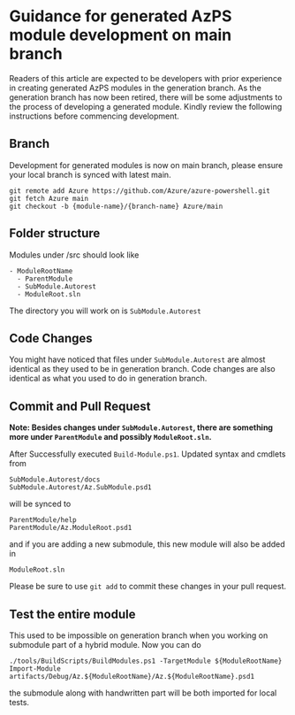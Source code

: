# Guidance for generated AzPS module development on main branch
Readers of this article are expected to be developers with prior experience in creating generated AzPS modules in the generation branch. As the generation branch has now been retired, there will be some adjustments to the process of developing a generated module. Kindly review the following instructions before commencing development. 

## Branch
Development for generated modules is now on main branch, please ensure your local branch is synced with latest main.
```
git remote add Azure https://github.com/Azure/azure-powershell.git
git fetch Azure main
git checkout -b {module-name}/{branch-name} Azure/main
```

## Folder structure
Modules under /src should look like
````
- ModuleRootName
  - ParentModule
  - SubModule.Autorest
  - ModuleRoot.sln
````
The directory you will work on is `SubModule.Autorest`

## Code Changes
You might have noticed that files under `SubModule.Autorest` are almost identical as they used to be in generation branch. Code changes are also identical as what you used to do in generation branch.

## Commit and Pull Request
 **Note: Besides changes under `SubModule.Autorest`, there are something more under `ParentModule` and possibly `ModuleRoot.sln`.**

 After Successfully executed `Build-Module.ps1`. Updated syntax and cmdlets from
 ```
SubModule.Autorest/docs
SubModule.Autorest/Az.SubModule.psd1
 ```
 will be synced to 
 ```
ParentModule/help
ParentModule/Az.ModuleRoot.psd1
 ```
 and if you are adding a new submodule, this new module will also be added in
 ```
ModuleRoot.sln
 ```
 Please be sure to use `git add` to commit these changes in your pull request.

 ## Test the entire module
This used to be impossible on generation branch when you working on submodule part of a hybrid module. Now you can do
```
./tools/BuildScripts/BuildModules.ps1 -TargetModule ${ModuleRootName}
Import-Module artifacts/Debug/Az.${ModuleRootName}/Az.${ModuleRootName}.psd1
```
the submodule along with handwritten part will be both imported for local tests.
